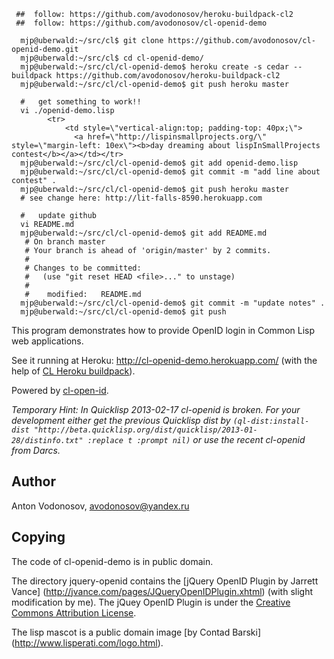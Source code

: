 ```
 ##  follow: https://github.com/avodonosov/heroku-buildpack-cl2
 ##  follow: https://github.com/avodonosov/cl-openid-demo

  mjp@uberwald:~/src/cl$ git clone https://github.com/avodonosov/cl-openid-demo.git
  mjp@uberwald:~/src/cl$ cd cl-openid-demo/
  mjp@uberwald:~/src/cl/cl-openid-demo$ heroku create -s cedar --buildpack https://github.com/avodonosov/heroku-buildpack-cl2
  mjp@uberwald:~/src/cl/cl-openid-demo$ git push heroku master

  #   get something to work!!
  vi ./openid-demo.lisp
        <tr>
            <td style=\"vertical-align:top; padding-top: 40px;\">
              <a href=\"http://lispinsmallprojects.org/\" style=\"margin-left: 10ex\"><b>day dreaming about lispInSmallProjects contest</b></a></td></tr>
  mjp@uberwald:~/src/cl/cl-openid-demo$ git add openid-demo.lisp 
  mjp@uberwald:~/src/cl/cl-openid-demo$ git commit -m "add line about contest" .
  mjp@uberwald:~/src/cl/cl-openid-demo$ git push heroku master
  # see change here: http://lit-falls-8590.herokuapp.com

  #   update github
  vi README.md
  mjp@uberwald:~/src/cl/cl-openid-demo$ git add README.md
   # On branch master
   # Your branch is ahead of 'origin/master' by 2 commits.
   #
   # Changes to be committed:
   #   (use "git reset HEAD <file>..." to unstage)
   #
   #	modified:   README.md
  mjp@uberwald:~/src/cl/cl-openid-demo$ git commit -m "update notes" .
  mjp@uberwald:~/src/cl/cl-openid-demo$ git push
```

This program demonstrates how to provide OpenID login in Common Lisp web applications.

See it running at Heroku: http://cl-openid-demo.herokuapp.com/
(with the help of [CL Heroku buildpack](https://github.com/avodonosov/heroku-buildpack-cl2/)).

Powered by [cl-open-id](http://common-lisp.net/project/cl-openid/).

_Temporary Hint: In Quicklisp 2013-02-17 cl-openid is broken. For your development
either get the previous Quicklisp dist by 
`(ql-dist:install-dist "http://beta.quicklisp.org/dist/quicklisp/2013-01-28/distinfo.txt" :replace t :prompt nil)`
or use the recent cl-openid from Darcs._

Author
------
  Anton Vodonosov, avodonosov@yandex.ru

Copying
-------

The code of cl-openid-demo is in public domain.

The directory jquery-openid contains the
[jQuery OpenID Plugin by Jarrett Vance] (http://jvance.com/pages/JQueryOpenIDPlugin.xhtml)
(with slight modification by me). The jQuey OpenID Plugin is under the
[Creative Commons Attribution License](https://creativecommons.org/licenses/by/3.0/).

The lisp mascot is a public domain image [by Contad Barski] (http://www.lisperati.com/logo.html).

